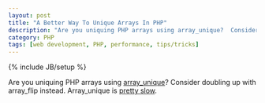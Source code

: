 ```yaml
---
layout: post
title: "A Better Way To Unique Arrays In PHP"
description: "Are you uniquing PHP arrays using array_unique?  Consider doubling up with array_flip instead.  Array_unique is pretty slow."
category: PHP
tags: [web development, PHP, performance, tips/tricks]
---
```

{% include JB/setup %}

Are you uniquing PHP arrays using [array_unique](http://php.net/manual/en/function.array-unique.php)?  Consider doubling up with array_flip instead.  Array_unique is [pretty slow](http://stackoverflow.com/questions/8321620/array-unique-vs-array-flip/8321709#8321709).

<script src="https://gist.github.com/MattSurabian/5521979.js"></script>